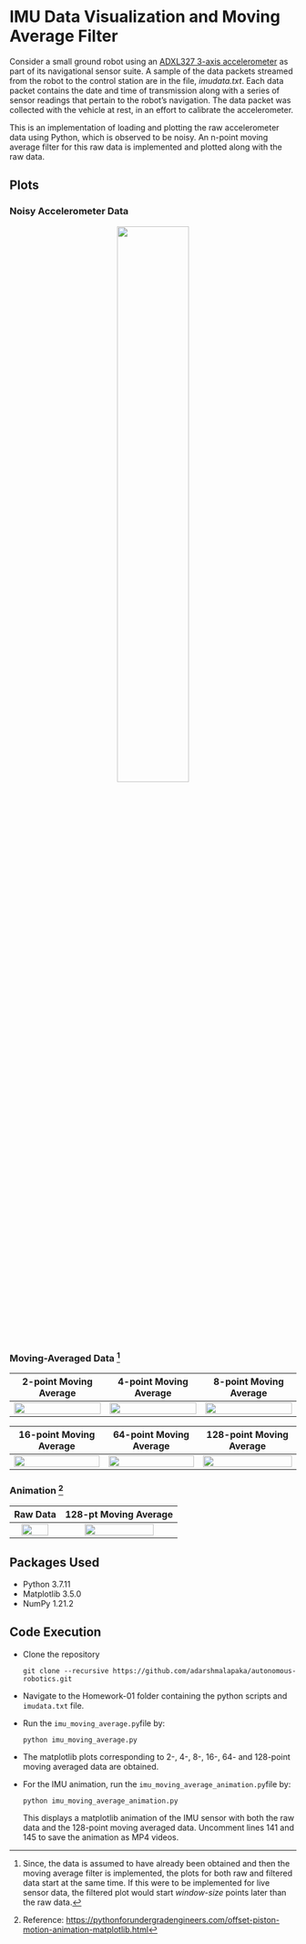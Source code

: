 # IMU Data Visualization and Moving Average Filter 

Consider a small ground robot using an [ADXL327 3-axis accelerometer](https://www.analog.com/media/en/technical-documentation/data-sheets/adxl327.pdf) as part of its navigational
sensor suite. A sample of the data packets streamed from the robot to the control station
are in the file, _imudata.txt_. Each data packet contains the date and time of transmission along
with a series of sensor readings that pertain to the robot’s navigation. The data packet was 
collected with the vehicle at rest, in an effort to calibrate the accelerometer.

This is an implementation of loading and plotting the raw accelerometer data using Python, which is 
observed to be noisy. An n-point moving average filter for this raw data is implemented and plotted 
along with the raw data.   


## Plots

### Noisy Accelerometer Data
<p align="center">
  <img src="https://user-images.githubusercontent.com/40534801/152654801-f57005ab-c682-4b24-84f7-d44349357ae0.png" width="50%">
</p>
  
### Moving-Averaged Data [^1]
2-point Moving Average    |  4-point Moving Average| 8-point Moving Average
:-------------------------:|:-------------------------:|:-------------------------:
<img src="https://user-images.githubusercontent.com/40534801/152653989-e5469af7-f4b4-46a5-9279-03f7b8047b78.png" width="100%"> | <img src="https://user-images.githubusercontent.com/40534801/152653994-e6678372-4e7d-4a4c-9a8e-a7642b665eda.png" width="100%"> | <img src="https://user-images.githubusercontent.com/40534801/152654004-568639e4-d70c-470c-a2e8-338da17a64ee.png" width="100%">

16-point Moving Average   |  64-point Moving Average | 128-point Moving Average
:-------------------------:|:-------------------------:|:-------------------------:
<img src="https://user-images.githubusercontent.com/40534801/152654031-d21b85bf-58bd-4749-a3bc-0042be8cb9a3.png" width="100%"> | <img src="https://user-images.githubusercontent.com/40534801/152654038-4c0cc6ed-c8d2-4c4f-91bd-3fece0942b55.png" width="100%"> | <img src="https://user-images.githubusercontent.com/40534801/152654040-bab9549f-7efb-4c8c-8ca2-a3b94970c569.png" width="100%">

### Animation [^2]
Raw Data    |  128-pt Moving Average
:-------------------------:|:-------------------------:
<img src="https://user-images.githubusercontent.com/40534801/152650470-e4976922-4414-44d7-bf7b-c752b0ece5a1.gif" width="80%"> | <img src="https://user-images.githubusercontent.com/40534801/152650775-5c7f566b-0c81-44b0-ba33-068dc40c3842.gif" width="80%">

  
## Packages Used
- Python 3.7.11
- Matplotlib 3.5.0
- NumPy 1.21.2

  
## Code Execution

* Clone the repository
  ```
  git clone --recursive https://github.com/adarshmalapaka/autonomous-robotics.git
  ```
* Navigate to the Homework-01 folder containing the python scripts and `imudata.txt` file.

* Run the `imu_moving_average.py`file by:
  ```
  python imu_moving_average.py
  ```

* The matplotlib plots corresponding to 2-, 4-, 8-, 16-, 64- and 128-point moving averaged data are obtained.

* For the IMU animation, run the `imu_moving_average_animation.py`file by:
  ```
  python imu_moving_average_animation.py
  ```
    This displays a matplotlib animation of the IMU sensor with both the raw data and the 128-point moving averaged data. 
    Uncomment lines 141 and 145 to save the animation as MP4 videos. 

[^1]: Since, the data is assumed to have already been obtained and then the moving average filter is implemented, the plots 
    for both raw and filtered data start at the same time. If this were to be implemented for live sensor data, the filtered
    plot would start _window-size_ points later than the raw data. 
    
[^2]: Reference: https://pythonforundergradengineers.com/offset-piston-motion-animation-matplotlib.html
<!-- ## Contact

Your Name - [@twitter_handle](https://twitter.com/twitter_handle) - email@email_client.com

Project Link: [https://github.com/github_username/repo_name](https://github.com/github_username/repo_name)

<p align="right">(<a href="#top">back to top</a>)</p>
 -->

